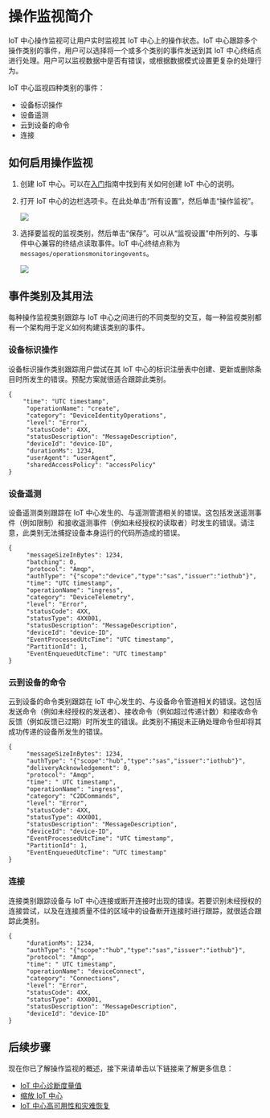 <properties
 pageTitle="IoT 中心操作监视"
 description="概述 IoT 中心操作监视如何让用户实时监视其 IoT 中心上的操作状态。"
 services="iot-hub"
 documentationCenter=""
 authors="nberdy"
 manager="timlt"
 editor=""/>

<tags
 ms.service="iot-hub"
 ms.date="02/03/2016"
 wacn.date="07/04/2016"/>

# 操作监视简介

IoT 中心操作监视可让用户实时监视其 IoT 中心上的操作状态。IoT 中心跟踪多个操作类别的事件，用户可以选择将一个或多个类别的事件发送到其 IoT 中心终结点进行处理。用户可以监视数据中是否有错误，或根据数据模式设置更复杂的处理行为。

IoT 中心监视四种类别的事件：

- 设备标识操作
- 设备遥测
- 云到设备的命令
- 连接

## 如何启用操作监视

1. 创建 IoT 中心。可以在[入门][lnk-get-started]指南中找到有关如何创建 IoT 中心的说明。

2. 打开 IoT 中心的边栏选项卡。在此处单击“所有设置”，然后单击“操作监视”。

    ![][1]

3. 选择要监视的监视类别，然后单击“保存”。可以从“监视设置”中所列的、与事件中心兼容的终结点读取事件。IoT 中心终结点称为 `messages/operationsmonitoringevents`。

    ![][2]

## 事件类别及其用法

每种操作监视类别跟踪与 IoT 中心之间进行的不同类型的交互，每一种监视类别都有一个架构用于定义如何构建该类别的事件。

### 设备标识操作

设备标识操作类别跟踪用户尝试在其 IoT 中心的标识注册表中创建、更新或删除条目时所发生的错误。预配方案就很适合跟踪此类别。

    {
        "time": "UTC timestamp",
         "operationName": "create",
         "category": "DeviceIdentityOperations",
         "level": "Error",
         "statusCode": 4XX,
         "statusDescription": "MessageDescription",
         "deviceId": "device-ID",
         "durationMs": 1234,
         "userAgent": “userAgent”,
         "sharedAccessPolicy": "accessPolicy"
    }

### 设备遥测

设备遥测类别跟踪在 IoT 中心发生的、与遥测管道相关的错误。这包括发送遥测事件（例如限制）和接收遥测事件（例如未经授权的读取者）时发生的错误。请注意，此类别无法捕捉设备本身运行的代码所造成的错误。

    {
         "messageSizeInBytes": 1234,
         "batching": 0,
         "protocol": "Amqp",
         "authType": "{"scope":"device","type":"sas","issuer":"iothub"}",
         "time": "UTC timestamp",
         "operationName": "ingress",
         "category": "DeviceTelemetry",
         "level": "Error",
         "statusCode": 4XX,
         "statusType": 4XX001,
         "statusDescription": "MessageDescription",
         "deviceId": "device-ID",
         "EventProcessedUtcTime": "UTC timestamp",
         "PartitionId": 1,
         "EventEnqueuedUtcTime": "UTC timestamp"
    }

### 云到设备的命令

云到设备的命令类别跟踪在 IoT 中心发生的、与设备命令管道相关的错误。这包括发送命令（例如未经授权的发送者）、接收命令（例如超过传递计数）和接收命令反馈（例如反馈已过期）时所发生的错误。此类别不捕捉未正确处理命令但却将其成功传递的设备所发生的错误。

    {
         "messageSizeInBytes": 1234,
         "authType": "{"scope":"hub","type":"sas","issuer":"iothub"}",
         "deliveryAcknowledgement": 0,
         "protocol": "Amqp",
         "time": " UTC timestamp",
         "operationName": "ingress",
         "category": "C2DCommands",
         "level": "Error",
         "statusCode": 4XX,
         "statusType": 4XX001,
         "statusDescription": "MessageDescription",
         "deviceId": "device-ID",
         "EventProcessedUtcTime": "UTC timestamp",
         "PartitionId": 1,
         "EventEnqueuedUtcTime": “UTC timestamp"
    }

### 连接

连接类别跟踪设备与 IoT 中心连接或断开连接时出现的错误。若要识别未经授权的连接尝试，以及在连接质量不佳的区域中的设备断开连接时进行跟踪，就很适合跟踪此类别。

    {
         "durationMs": 1234,
         "authType": "{"scope":"hub","type":"sas","issuer":"iothub"}",
         "protocol": "Amqp",
         "time": " UTC timestamp",
         "operationName": "deviceConnect",
         "category": "Connections",
         "level": "Error",
         "statusCode": 4XX,
         "statusType": 4XX001,
         "statusDescription": "MessageDescription",
         "deviceId": "device-ID"
    }

## 后续步骤

现在你已了解操作监视的概述，接下来请单击以下链接来了解更多信息：

- [IoT 中心诊断度量值][lnk-diagnostic-metrics]
- [缩放 IoT 中心][lnk-scaling]
- [IoT 中心高可用性和灾难恢复][lnk-dr]

<!-- Links and images -->
[1]: ./media/iot-hub-operations-monitoring/enable-OM-1.png
[2]: ./media/iot-hub-operations-monitoring/enable-OM-2.png

[lnk-get-started]: /documentation/articles/iot-hub-csharp-csharp-getstarted
[lnk-diagnostic-metrics]: /documentation/articles/iot-hub-metrics
[lnk-scaling]: /documentation/articles/iot-hub-scaling
[lnk-dr]: /documentation/articles/iot-hub-ha-dr

<!---HONumber=Mooncake_0425_2016-->